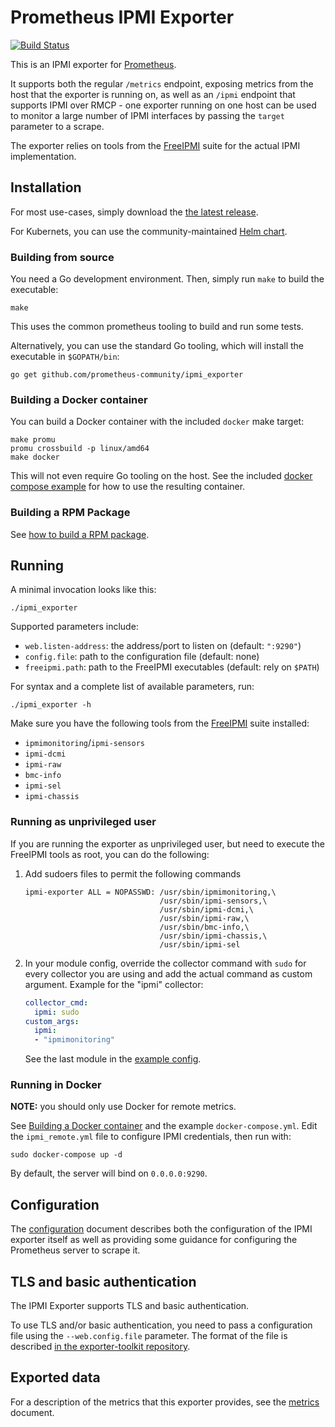 Prometheus IPMI Exporter
========================

[![Build Status](https://circleci.com/gh/prometheus-community/ipmi_exporter.svg?style=svg)](https://circleci.com/gh/prometheus-community/ipmi_exporter)

This is an IPMI exporter for [Prometheus][prometheus].

[prometheus]: https://prometheus.io "Prometheus homepage"

It supports both the regular `/metrics` endpoint, exposing metrics from the
host that the exporter is running on, as well as an `/ipmi` endpoint that
supports IPMI over RMCP - one exporter running on one host can be used to
monitor a large number of IPMI interfaces by passing the `target` parameter to
a scrape.

The exporter relies on tools from the [FreeIPMI][freeipmi] suite for the actual
IPMI implementation.

[freeipmi]: https://www.gnu.org/software/freeipmi/ "FreeIPMI homepage"

## Installation

For most use-cases, simply download the [the latest release][releases].

[releases]: https://github.com/prometheus-community/ipmi_exporter/releases "IPMI exporter releases on Github"

For Kubernets, you can use the community-maintained [Helm chart][helm].

[helm]: https://github.com/prometheus-community/helm-charts/tree/main/charts/prometheus-ipmi-exporter "IPMI exporter Helm chart in the helm-charts Github repo"

### Building from source

You need a Go development environment. Then, simply run `make` to build the
executable:

    make

This uses the common prometheus tooling to build and run some tests.

Alternatively, you can use the standard Go tooling, which will install the
executable in `$GOPATH/bin`:

    go get github.com/prometheus-community/ipmi_exporter

### Building a Docker container

You can build a Docker container with the included `docker` make target:

    make promu
    promu crossbuild -p linux/amd64
    make docker

This will not even require Go tooling on the host. See the included [docker
compose example](docker-compose.yml) for how to use the resulting container.

### Building a RPM Package

See [how to build a RPM package](contrib/rpm/README.md).

## Running

A minimal invocation looks like this:

    ./ipmi_exporter

Supported parameters include:

 - `web.listen-address`: the address/port to listen on (default: `":9290"`)
 - `config.file`: path to the configuration file (default: none)
 - `freeipmi.path`: path to the FreeIPMI executables (default: rely on `$PATH`)

For syntax and a complete list of available parameters, run:

    ./ipmi_exporter -h

Make sure you have the following tools from the [FreeIPMI][freeipmi] suite
installed:

 - `ipmimonitoring`/`ipmi-sensors`
 - `ipmi-dcmi`
 - `ipmi-raw`
 - `bmc-info`
 - `ipmi-sel`
 - `ipmi-chassis`

### Running as unprivileged user

If you are running the exporter as unprivileged user, but need to execute the
FreeIPMI tools as root, you can do the following:

  1. Add sudoers files to permit the following commands
     ```
     ipmi-exporter ALL = NOPASSWD: /usr/sbin/ipmimonitoring,\
                                   /usr/sbin/ipmi-sensors,\
                                   /usr/sbin/ipmi-dcmi,\
                                   /usr/sbin/ipmi-raw,\
                                   /usr/sbin/bmc-info,\
                                   /usr/sbin/ipmi-chassis,\
                                   /usr/sbin/ipmi-sel
     ```
  2. In your module config, override the collector command with `sudo` for
     every collector you are using and add the actual command as custom
     argument. Example for the "ipmi" collector:
     ```yaml
     collector_cmd:
       ipmi: sudo
     custom_args:
       ipmi:
       - "ipmimonitoring"
     ```
     See the last module in the [example config](ipmi_remote.yml).

### Running in Docker

**NOTE:** you should only use Docker for remote metrics.

See [Building a Docker container](#building-a-docker-container) and the example
`docker-compose.yml`. Edit the `ipmi_remote.yml` file to configure IPMI
credentials, then run with:

    sudo docker-compose up -d

By default, the server will bind on `0.0.0.0:9290`.

## Configuration

The [configuration](docs/configuration.md) document describes both the
configuration of the IPMI exporter itself as well as providing some guidance
for configuring the Prometheus server to scrape it.

## TLS and basic authentication

The IPMI Exporter supports TLS and basic authentication.

To use TLS and/or basic authentication, you need to pass a configuration file
using the `--web.config.file` parameter. The format of the file is described
[in the exporter-toolkit repository][toolkit].

[toolkit]: https://github.com/prometheus/exporter-toolkit/blob/master/docs/web-configuration.md

## Exported data

For a description of the metrics that this exporter provides, see the
[metrics](docs/metrics.md) document.
